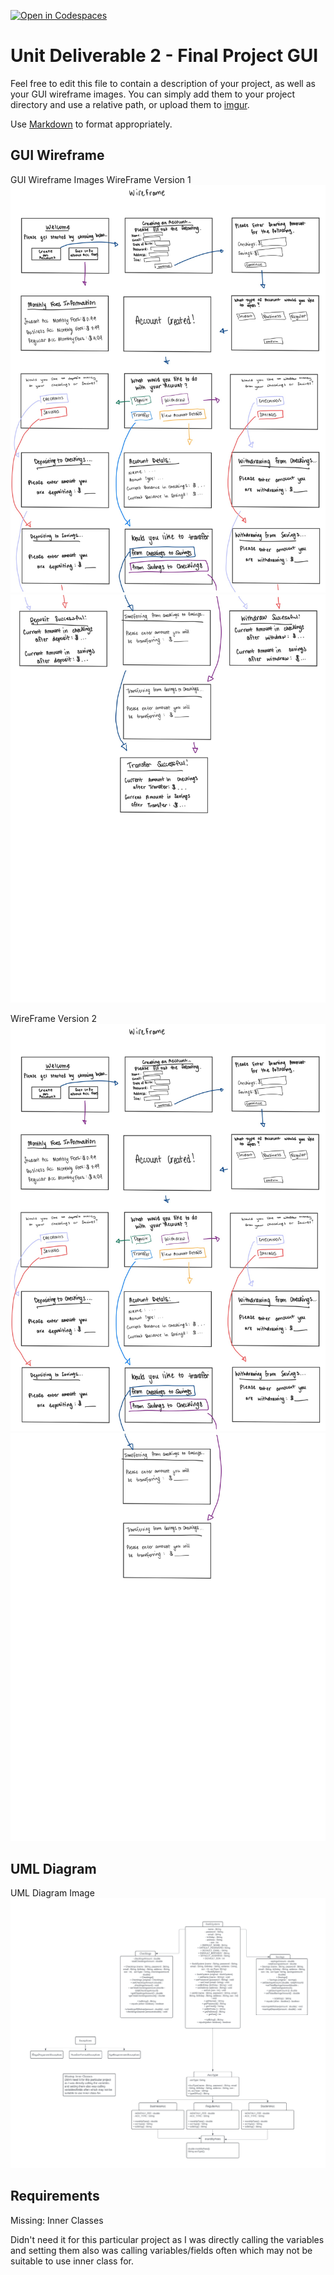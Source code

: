 [![Open in Codespaces](https://classroom.github.com/assets/launch-codespace-2972f46106e565e64193e422d61a12cf1da4916b45550586e14ef0a7c637dd04.svg)](https://classroom.github.com/open-in-codespaces?assignment_repo_id=16969074)
# Unit Deliverable 2 - Final Project GUI

Feel free to edit this file to contain a description of your project, as well as your GUI wireframe images. You can simply add them to your project directory and use a relative path, or upload them to [imgur](https://imgur.com/upload).

Use [Markdown](https://gist.github.com/cuonggt/9b7d08a597b167299f0d) to format appropriately.

## GUI Wireframe
GUI Wireframe Images
WireFrame Version 1
![Wireframe Image 1](./main/resources/images/UD2-Wireframe-1.jpg)
![Wireframe Image 1](./main/resources/images/UD2-Wireframe-2.jpg)

WireFrame Version 2
![Wireframe Image 1](./main/resources/images/Wireframe-1.jpg)
![Wireframe Image 1](./main/resources/images/Wireframe-2.jpg)

## UML Diagram
UML Diagram Image
![UML Image 1](./main/resources/images/UMLDIAGRAM.png)



## Requirements
Missing: Inner Classes
 
Didn't need it for this particular project as I was directly calling the variables and setting them also was calling variables/fields often which may not be suitable to use inner class for.


